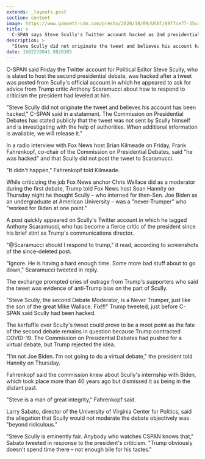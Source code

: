 ```yaml
--- 
extends: _layouts.post 
section: content 
image: https://www.gannett-cdn.com/presto/2020/10/09/USAT/89f7ce77-35cd-40e7-96ca-cd18d4afcdbb-GettyImages-86875201.jpg?crop=1677,943,x1823,y538&width=1677&height=943&format=pjpg&auto=webp 
title: > 
  C-SPAN says Steve Scully's Twitter account hacked as 2nd presidential debate moderator tweet called biased 
description: > 
  "Steve Scully did not originate the tweet and believes his account has been hacked," C-SPAN said in a statement.The Commission on Presidential Debates has stated publicly that the tweet was not sent by Scully himself and is investigating with the help of authorities."Steve Scully, the second Debate Moderator, is a Never Trumper, just like the son of the great Mike Wallace.Trump tweeted, just before C-SPAN said Scully had been hacked.The Commission on Presidential Debates had pushed for a virtual debate, but Trump rejected the idea. 
date: 1602278841.9820385 
--- 
```

C-SPAN said Friday the Twitter account for Political Editor Steve Scully, who is slated to host the second presidential debate, was hacked after a tweet was posted from Scully's official account in which he appeared to ask for advice from Trump critic Anthony Scaramucci about how to respond to criticism the president had leveled at him.

"Steve Scully did not originate the tweet and believes his account has been hacked," C-SPAN said in a statement. The Commission on Presidential Debates has stated publicly that the tweet was not sent by Scully himself and is investigating with the help of authorities. When additional information is available, we will release it."

In a radio interview with Fox News host Brian Kilmeade on Friday, Frank Fahrenkopf, co-chair of the Commission on Presidential Debates, said "he was hacked" and that Scully did not post the tweet to Scaramucci.

"It didn't happen," Fahrenkopf told Kilmeade.

While criticizing the job Fox News anchor Chris Wallace did as a moderator during the first debate, Trump told Fox News host Sean Hannity on Thursday night he thought Scully – who interned for then-Sen. Joe Biden as an undergraduate at American University – was a "never-Trumper" who "worked for Biden at one point."

A post quickly appeared on Scully's Twitter account in which he tagged Anthony Scaramucci, who has become a fierce critic of the president since his brief stint as Trump's communications director.

"@Scaramucci should I respond to trump," it read, according to screenshots of the since-deleted post.

"Ignore. He is having a hard enough time. Some more bad stuff about to go down," Scaramucci tweeted in reply.

The exchange prompted cries of outrage from Trump's supporters who said the tweet was evidence of anti-Trump bias on the part of Scully.

"Steve Scully, the second Debate Moderator, is a Never Trumper, just like the son of the great Mike Wallace. Fix!!!" Trump tweeted, just before C-SPAN said Scully had been hacked.

The kerfuffle over Scully's tweet could prove to be a moot point as the fate of the second debate remains in question because Trump contracted COVID-19. The Commission on Presidential Debates had pushed for a virtual debate, but Trump rejected the idea.

"I’m not Joe Biden. I’m not going to do a virtual debate," the president told Hannity on Thursday.

Fahrenkopf said the commission knew about Scully's internship with Biden, which took place more than 40 years ago but dismissed it as being in the distant past.

"Steve is a man of great integrity," Fahrenkopf said.

Larry Sabato, director of the University of Virginia Center for Politics, said the allegation that Scully would not moderate the debate objectively was "beyond ridiculous."

"Steve Scully is eminently fair. Anybody who watches CSPAN knows that," Sabato tweeted in response to the president's criticism. "Trump obviously doesn't spend time there – not enough bile for his tastes."